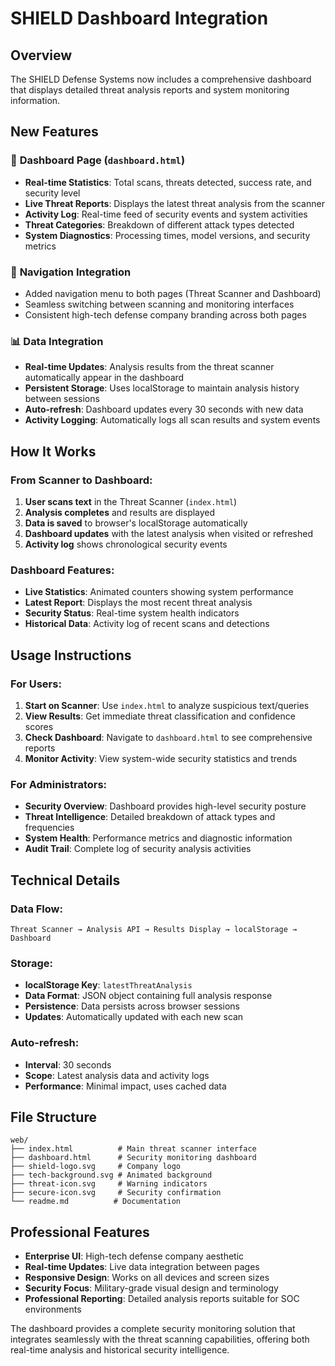 # SHIELD Dashboard Integration

## Overview
The SHIELD Defense Systems now includes a comprehensive dashboard that displays detailed threat analysis reports and system monitoring information.

## New Features

### 🎯 **Dashboard Page** (`dashboard.html`)
- **Real-time Statistics**: Total scans, threats detected, success rate, and security level
- **Live Threat Reports**: Displays the latest threat analysis from the scanner
- **Activity Log**: Real-time feed of security events and system activities
- **Threat Categories**: Breakdown of different attack types detected
- **System Diagnostics**: Processing times, model versions, and security metrics

### 🔗 **Navigation Integration**
- Added navigation menu to both pages (Threat Scanner and Dashboard)
- Seamless switching between scanning and monitoring interfaces
- Consistent high-tech defense company branding across both pages

### 📊 **Data Integration**
- **Real-time Updates**: Analysis results from the threat scanner automatically appear in the dashboard
- **Persistent Storage**: Uses localStorage to maintain analysis history between sessions
- **Auto-refresh**: Dashboard updates every 30 seconds with new data
- **Activity Logging**: Automatically logs all scan results and system events

## How It Works

### From Scanner to Dashboard:
1. **User scans text** in the Threat Scanner (`index.html`)
2. **Analysis completes** and results are displayed
3. **Data is saved** to browser's localStorage automatically
4. **Dashboard updates** with the latest analysis when visited or refreshed
5. **Activity log** shows chronological security events

### Dashboard Features:
- **Live Statistics**: Animated counters showing system performance
- **Latest Report**: Displays the most recent threat analysis
- **Security Status**: Real-time system health indicators
- **Historical Data**: Activity log of recent scans and detections

## Usage Instructions

### For Users:
1. **Start on Scanner**: Use `index.html` to analyze suspicious text/queries
2. **View Results**: Get immediate threat classification and confidence scores
3. **Check Dashboard**: Navigate to `dashboard.html` to see comprehensive reports
4. **Monitor Activity**: View system-wide security statistics and trends

### For Administrators:
- **Security Overview**: Dashboard provides high-level security posture
- **Threat Intelligence**: Detailed breakdown of attack types and frequencies
- **System Health**: Performance metrics and diagnostic information
- **Audit Trail**: Complete log of security analysis activities

## Technical Details

### Data Flow:
```
Threat Scanner → Analysis API → Results Display → localStorage → Dashboard
```

### Storage:
- **localStorage Key**: `latestThreatAnalysis`
- **Data Format**: JSON object containing full analysis response
- **Persistence**: Data persists across browser sessions
- **Updates**: Automatically updated with each new scan

### Auto-refresh:
- **Interval**: 30 seconds
- **Scope**: Latest analysis data and activity logs
- **Performance**: Minimal impact, uses cached data

## File Structure
```
web/
├── index.html          # Main threat scanner interface
├── dashboard.html      # Security monitoring dashboard
├── shield-logo.svg     # Company logo
├── tech-background.svg # Animated background
├── threat-icon.svg     # Warning indicators
├── secure-icon.svg     # Security confirmation
└── readme.md          # Documentation
```

## Professional Features
- **Enterprise UI**: High-tech defense company aesthetic
- **Real-time Updates**: Live data integration between pages
- **Responsive Design**: Works on all devices and screen sizes
- **Security Focus**: Military-grade visual design and terminology
- **Professional Reporting**: Detailed analysis reports suitable for SOC environments

The dashboard provides a complete security monitoring solution that integrates seamlessly with the threat scanning capabilities, offering both real-time analysis and historical security intelligence.